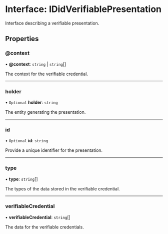 # Interface: IDidVerifiablePresentation

Interface describing a verifiable presentation.

## Properties

### @context

• **@context**: `string` \| `string`[]

The context for the verifiable credential.

___

### holder

• `Optional` **holder**: `string`

The entity generating the presentation.

___

### id

• `Optional` **id**: `string`

Provide a unique identifier for the presentation.

___

### type

• **type**: `string`[]

The types of the data stored in the verifiable credential.

___

### verifiableCredential

• **verifiableCredential**: `string`[]

The data for the verifiable credentials.
